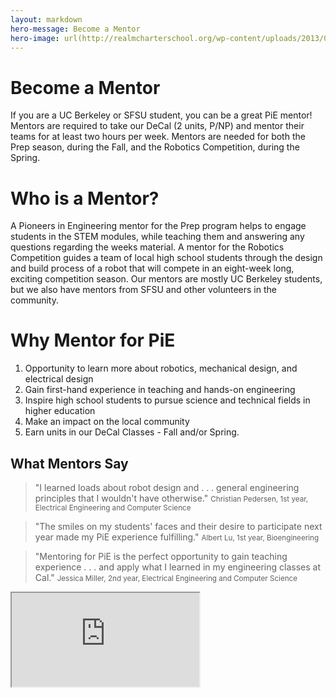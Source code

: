 ```yaml
---
layout: markdown
hero-message: Become a Mentor
hero-image: url(http://realmcharterschool.org/wp-content/uploads/2013/04/Screen-Shot-2013-04-28-at-10.14.09-PM.png)
---
```


# Become a Mentor
If you are a UC Berkeley or SFSU student, you can be a great PiE mentor! Mentors are required to take our DeCal (2 units, P/NP) and mentor their teams for at least two hours per week.  Mentors are needed for both the Prep season, during the Fall, and the Robotics Competition, during the Spring.

# Who is a Mentor?
A Pioneers in Engineering mentor for the Prep program helps to engage students in the STEM modules, while teaching them and answering any questions regarding the weeks material.  A mentor for the Robotics Competition guides a team of local high school students through the design and build process of a robot that will compete in an eight-week long, exciting competition season. Our mentors are mostly UC Berkeley students, but we also have mentors from SFSU and other volunteers in the community.

# Why Mentor for PiE
1. Opportunity to learn more about robotics, mechanical design, and electrical design
2. Gain first-hand experience in teaching and hands-on engineering
3. Inspire high school students to pursue science and technical fields in higher education
4. Make an impact on the local community
5. Earn units in our DeCal Classes - Fall and/or Spring.

<div class="row vertical-align">
    <div class="col-md-6">
        <h2>What Mentors Say</h2>
        <blockquote>
            "I learned loads about robot design and . . . general engineering principles that I wouldn't have otherwise."
            <small>Christian Pedersen, 1st year, Electrical Engineering and Computer Science</small>
        </blockquote>
        <blockquote>
            "The smiles on my students' faces and their desire to participate next year made my PiE experience fulfilling."
            <small>Albert Lu, 1st year, Bioengineering</small>
        </blockquote>
        <blockquote>
            "Mentoring for PiE is the perfect opportunity to gain teaching experience . . . and apply what I learned in my engineering classes at Cal."
            <small>Jessica Miller, 2nd year, Electrical Engineering and Computer Science</small>
        </blockquote>
    </div>
    <div class="col-md-6">
        <div class="embed-responsive embed-responsive-16by9">
            <iframe class="embed-responsive-item" src="https://www.youtube.com/embed/zQPqf-cxs0A" allowfullscreen></iframe>
        </div>
    </div>
</div>